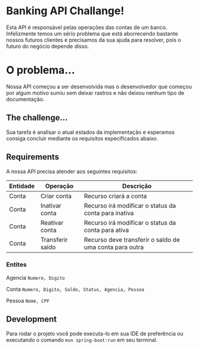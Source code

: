 # Banking API Challange!

Esta API é responsável pelas operações das contas de um banco.
Infelizmente temos um sério problema que está aborrecendo bastante nossos futuros clientes e precisamos da sua ajuda 
para resolver, pois o futuro do negócio depende disso.


# O problema...

Nossa API começou a ser desenvolvida mas o desenvolvedor que começou por algum motivo sumiu sem deixar rastros e não 
deixou nenhum tipo de documentação.

## The challenge...

Sua tarefa é analisar o atual estados da implementação e esperamos consiga concluir mediante os requisitos especificados abaixo.


## Requirements

A nossa API precisa atender aos seguintes requisitos:

|Entidade        |Operação           |Descrição                                               |
|----------------|-------------------|--------------------------------------------------------|
|Conta			 |Criar conta        |Recurso criará a conta                                  |
|Conta			 |Inativar conta     |Recurso irá modificar o status da conta para inativa    |
|Conta			 |Reativar conta     |Recurso irá modificar o status da conta para ativa      |
|Conta			 |Transferir saldo   |Recurso deve transferir o saldo de uma conta para outra |

### Entites

Agencia
``Numero, Digito`` 

Conta
``Numero, Digito, Saldo, Status, Agencia, Pessoa``

Pessoa
``Nome, CPF``

## Development

Para rodar o projeto você pode executa-lo em sua IDE de preferência ou executando o comando `mvn spring-boot:run` 
em seu terminal.